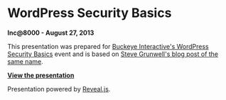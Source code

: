 # WordPress Security Basics

**Inc@8000 - August 27, 2013**

This presentation was prepared for [Buckeye Interactive's WordPress Security Basics](http://www.buckeyeinteractive.com/events/690/wordpress-security-basics/) event and is based on [Steve Grunwell's blog post of the same name](http://stevegrunwell.com/blog/wordpress-security-basics).

**[View the presentation](http://buckii.github.io/wordpress-security-basics)**

Presentation powered by [Reveal.js](https://github.com/hakimel/reveal.js).